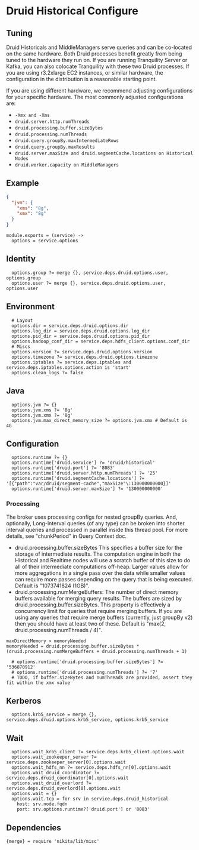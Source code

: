 
# Druid Historical Configure

## Tuning

Druid Historicals and MiddleManagers serve queries and can be co-located on the
same hardware. Both Druid processes benefit greatly from being tuned to the
hardware they run on. If you are running Tranquility Server or Kafka, you can
also colocate Tranquility with these two Druid processes. If you are using
r3.2xlarge EC2 instances, or similar hardware, the configuration in the
distribution is a reasonable starting point.

If you are using different hardware, we recommend adjusting configurations for
your specific hardware. The most commonly adjusted configurations are:

*   `-Xmx and -Xms`
*   `druid.server.http.numThreads`
*   `druid.processing.buffer.sizeBytes`
*   `druid.processing.numThreads`
*   `druid.query.groupBy.maxIntermediateRows`
*   `druid.query.groupBy.maxResults`
*   `druid.server.maxSize and druid.segmentCache.locations on Historical Nodes`
*   `druid.worker.capacity on MiddleManagers`

## Example

```json
{
  "jvm": {
    "xms": "8g",
    "xmx": "8g"
  }
}
```

    module.exports = (service) ->
      options = service.options

## Identity
      
      options.group ?= merge {}, service.deps.druid.options.user, options.group
      options.user ?= merge {}, service.deps.druid.options.user, options.user

## Environment

      # Layout
      options.dir = service.deps.druid.options.dir
      options.log_dir = service.deps.druid.options.log_dir
      options.pid_dir = service.deps.druid.options.pid_dir
      options.hadoop_conf_dir = service.deps.hdfs_client.options.conf_dir
      # Miscs
      options.version ?= service.deps.druid.options.version
      options.timezone ?= service.deps.druid.options.timezone
      options.iptables ?= service.deps.iptables and service.deps.iptables.options.action is 'start'
      options.clean_logs ?= false

## Java

      options.jvm ?= {}
      options.jvm.xms ?= '8g'
      options.jvm.xmx ?= '8g'
      options.jvm.max_direct_memory_size ?= options.jvm.xmx # Default is 4G

## Configuration

      options.runtime ?= {}
      options.runtime['druid.service'] ?= 'druid/historical'
      options.runtime['druid.port'] ?= '8083'
      options.runtime['druid.server.http.numThreads'] ?= '25'
      options.runtime['druid.segmentCache.locations'] ?= '[{"path":"var/druid/segment-cache","maxSize"\:130000000000}]'
      options.runtime['druid.server.maxSize'] ?= '130000000000'

### Processing

The broker uses processing configs for nested groupBy queries. And, optionally, 
Long-interval queries (of any type) can be broken into shorter interval queries 
and processed in parallel inside this thread pool. For more details, see "chunkPeriod" 
in Query Context doc.

* druid.processing.buffer.sizeBytes
  This specifies a buffer size for the storage of intermediate results. The 
  computation engine in both the Historical and Realtime nodes will use a 
  scratch buffer of this size to do all of their intermediate computations 
  off-heap. Larger values allow for more aggregations in a single pass over 
  the data while smaller values can require more passes depending on the query 
  that is being executed. Default is "1073741824 (1GB)".
* druid.processing.numMergeBuffers: The number of direct memory buffers 
  available for merging query results. The buffers are sized by 
  druid.processing.buffer.sizeBytes. This property is effectively a concurrency 
  limit for queries that require merging buffers. If you are using any queries 
  that require merge buffers (currently, just groupBy v2) then you should have 
  at least two of these. Default is "max(2, druid.processing.numThreads / 4)".

```
maxDirectMemory > memoryNeeded
memoryNeeded = druid.processing.buffer.sizeBytes * (druid.processing.numMergeBuffers + druid.processing.numThreads + 1)
```
      # options.runtime['druid.processing.buffer.sizeBytes'] ?= '536870912'
      # options.runtime['druid.processing.numThreads'] ?= '7'
      # TODO, if buffer.sizeBytes and numThreads are provided, assert they fit within the xmx value

## Kerberos

      options.krb5_service = merge {}, service.deps.druid.options.krb5_service, options.krb5_service

## Wait

      options.wait_krb5_client ?= service.deps.krb5_client.options.wait
      options.wait_zookeeper_server ?= service.deps.zookeeper_server[0].options.wait
      options.wait_hdfs_nn ?= service.deps.hdfs_nn[0].options.wait
      options.wait_druid_coordinator ?= service.deps.druid_coordinator[0].options.wait
      options.wait_druid_overlord ?= service.deps.druid_overlord[0].options.wait
      options.wait = {}
      options.wait.tcp = for srv in service.deps.druid_historical
        host: srv.node.fqdn
        port: srv.options.runtime?['druid.port'] or '8083'


## Dependencies

    {merge} = require 'nikita/lib/misc'
